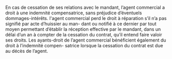 En cas de cessation de ses relations avec le mandant, l’agent commercial a droit à
une indemnité compensatrice, sans préjudice d’éventuels dommages-intérêts.
l'agent commercial perd le droit à réparation s’il n’a pas signifié par acte d’huissier au man-
dant ou notifié à ce dernier par tout moyen permettant d’établir la réception effective par le
mandant, dans un délai d’un an à compter de la cessation du contrat, qu’il entend faire valoir
ses droits.
Les ayants-droit de l’agent commercial bénéficient également du droit à l’indemnité compen-
satrice lorsque la cessation du contrat est due au décès de l’agent.